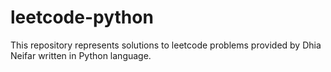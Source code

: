 # leetcode-python
This repository represents solutions to leetcode problems provided by Dhia Neifar written in Python language. 
